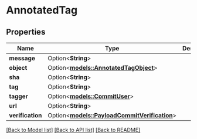 # AnnotatedTag

## Properties

Name | Type | Description | Notes
------------ | ------------- | ------------- | -------------
**message** | Option<**String**> |  | [optional]
**object** | Option<[**models::AnnotatedTagObject**](AnnotatedTagObject.md)> |  | [optional]
**sha** | Option<**String**> |  | [optional]
**tag** | Option<**String**> |  | [optional]
**tagger** | Option<[**models::CommitUser**](CommitUser.md)> |  | [optional]
**url** | Option<**String**> |  | [optional]
**verification** | Option<[**models::PayloadCommitVerification**](PayloadCommitVerification.md)> |  | [optional]

[[Back to Model list]](../README.md#documentation-for-models) [[Back to API list]](../README.md#documentation-for-api-endpoints) [[Back to README]](../README.md)



